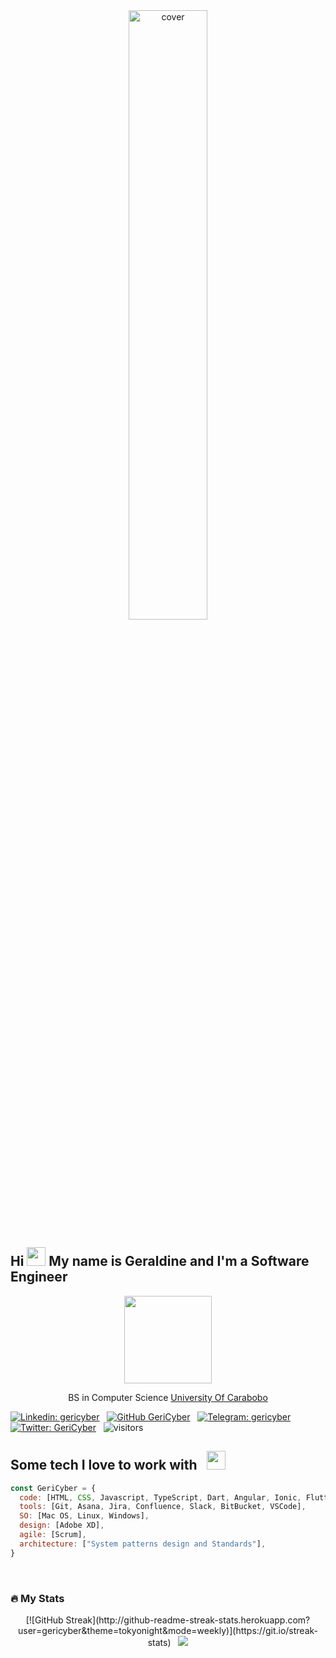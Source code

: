 <div align="center">
    <img width="50%" src="https://media.giphy.com/media/j5hWF2V3RlNGItTkGc/giphy.gif" alt="cover" />
</div>

<h2> Hi <img src = "https://raw.githubusercontent.com/MartinHeinz/MartinHeinz/master/wave.gif" width = 30px> My name is Geraldine and I'm a Software Engineer </h2>

<p align="center">
    <img
        src="./1F66C5FD-6454-46F6-AF4D-C61E905935A7.png"
        width="140">
</p>

<p align="center">
    BS in Computer Science <a target="_blank" href="http://www.uc.edu.ve/">University Of Carabobo</a>
</p>


[![Linkedin: gericyber](https://img.shields.io/badge/-gericyber-blue?style=flat-square&logo=Linkedin&logoColor=white&link=https://www.linkedin.com/in/gericyber/)](https://www.linkedin.com/in/gericyber/) &nbsp;
[![GitHub GeriCyber](https://img.shields.io/github/followers/GeriCyber?label=follow&style=social)](https://github.com/GeriCyber) &nbsp;
[![Telegram: gericyber](https://img.shields.io/badge/-gericyber-blue?style=flat-square&logo=Telegram&logoColor=white&link=https://t.me/gericyber)](https://t.me/gericyber) &nbsp;
[![Twitter: GeriCyber](https://img.shields.io/badge/-GeriCyber-blue?style=flat-square&logo=Twitter&logoColor=white&link=https://twitter.com/GeriCyber)](https://twitter.com/GeriCyber) &nbsp;
![visitors](https://visitor-badge.glitch.me/badge?page_id=gericyber.gericyber)


<h2>Some tech I love to work with &nbsp; <img src = "https://media2.giphy.com/media/QssGEmpkyEOhBCb7e1/giphy.gif?cid=ecf05e47a0n3gi1bfqntqmob8g9aid1oyj2wr3ds3mg700bl&rid=giphy.gif" width = 30px> </h2>

```javascript
const GeriCyber = {
  code: [HTML, CSS, Javascript, TypeScript, Dart, Angular, Ionic, Flutter, Vue.js, Firebase, Node.js, PHP, Laravel, MySQL, C, C++],
  tools: [Git, Asana, Jira, Confluence, Slack, BitBucket, VSCode],
  SO: [Mac OS, Linux, Windows],
  design: [Adobe XD],
  agile: [Scrum],
  architecture: ["System patterns design and Standards"],
}
```
<br>

### :fire: My Stats 

<p align="center" href="https://github.com/anuraghazra/github-readme-stats">
    [![GitHub Streak](http://github-readme-streak-stats.herokuapp.com?user=gericyber&theme=tokyonight&mode=weekly)](https://git.io/streak-stats)&nbsp;&nbsp;
    <img src="https://github-readme-stats.vercel.app/api/top-langs/?username=gericyber&langs_count=8&layout=compact"/>
</p>
